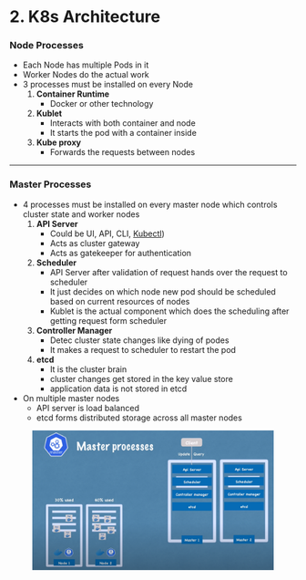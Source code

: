 # 2. K8s Architecture

### Node Processes

* Each Node has multiple Pods in it
* Worker Nodes do the actual work
* 3 processes must be installed on every Node
  1. **Container Runtime**
     * Docker or other technology
  2. **Kublet**
     * Interacts with both container and node
     * It starts the pod with a container inside
  3. **Kube proxy**
     * Forwards the requests between nodes

***

### Master Processes

* 4 processes must be installed on every master node which controls cluster state and worker nodes
  1. **API Server**
     * Could be UI, API, CLI, [Kubectl](3.-minikube-and-kubectl.md))
     * Acts as cluster gateway
     * Acts as gatekeeper for authentication
  2. **Scheduler**
     * API Server after validation of request hands over the request to scheduler
     * It just decides on which node new pod should be scheduled based on current resources of nodes
     * Kublet is the actual component which does the scheduling after getting request form scheduler
  3. **Controller Manager**
     * Detec cluster state changes like dying of podes
     * It makes a request to scheduler to restart the pod
  4. **etcd**
     * It is the cluster brain
     * cluster changes get stored in the key value store
     * application data is not stored in etcd
* On multiple master nodes
  * API server is load balanced
  * etcd forms distributed storage across all master nodes

<figure><img src="../../../.gitbook/assets/image (17).png" alt=""><figcaption></figcaption></figure>
